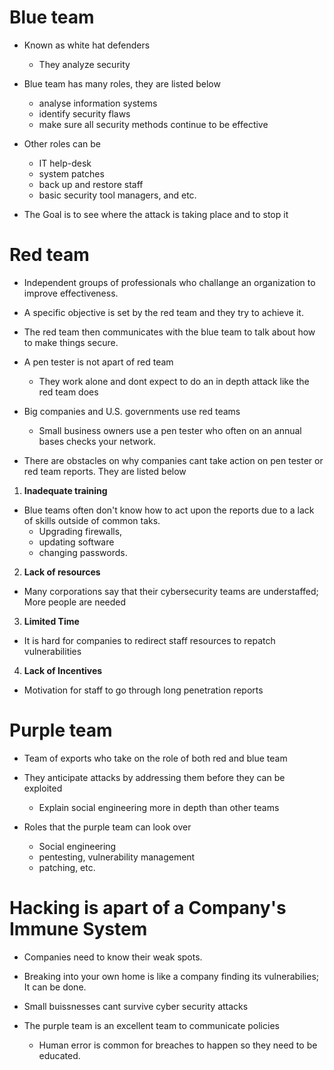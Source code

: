 
# Blue team
- Known as white hat defenders
  - They analyze security 

- Blue team has many roles, they are listed below 
  - analyse information systems 
  - identify security flaws
  - make sure all security methods continue to be effective

- Other roles can be 
  - IT help-desk
  - system patches
  - back up and restore staff 
  - basic security tool managers, and etc.

- The Goal is to see where the attack is taking place and to stop it 

# Red team 
- Independent groups of professionals who challange an organization to improve effectiveness.

-  A specific objective is set by the red team and they try to achieve it. 

- The red team then communicates with the blue team to talk about how to make things secure.

- A pen tester is not apart of red team
  - They work alone and dont expect to do an in depth attack like the red team does 

- Big companies and U.S. governments use red teams 
  - Small business owners use a pen tester who often on an annual bases checks your network.

- There are obstacles on why companies cant take action on pen tester or red team reports. They are listed below

1. **Inadequate training** 
- Blue teams often don't know how to act upon the reports due to a lack of skills outside of common taks.
  -  Upgrading firewalls, 
  -  updating software
  -  changing passwords.

2. **Lack of resources** 
- Many corporations say that their cybersecurity teams are understaffed; More people are needed 

3. **Limited Time** 
- It is hard for companies to redirect staff resources to repatch vulnerabilities

4. **Lack of Incentives** 
- Motivation for staff to go through long penetration reports

# Purple team 
- Team of exports who take on the role of both red and blue team 

- They anticipate attacks by addressing them before they can be exploited
  - Explain social engineering more in depth than other teams

- Roles that the purple team can look over
  - Social engineering
  - pentesting, vulnerability management
  - patching, etc.

# Hacking is apart of a Company's Immune System
- Companies need to know their weak spots. 

- Breaking into your own home is like a company finding its vulnerabilies; It can be done. 

- Small buissnesses cant survive cyber security attacks

- The purple team is an excellent team to communicate policies 
  - Human error is common for breaches to happen so they need to be educated.
























